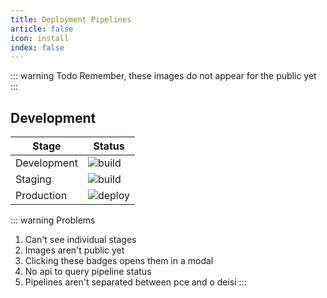 ```yaml
---
title: Deployment Pipelines
article: false
icon: install
index: false
---
```

::: warning Todo
Remember, these images do not appear for the public yet
:::
## Development
|Stage|Status|
|---|---|
|Development|![build](https://gitlab.com/openordu/ordu-ui/badges/devel/pipeline.svg)|
|Staging|![build](https://gitlab.com/openordu/ordu-ui/badges/develv2/pipeline.svg)|
|Production|![deploy](https://gitlab.com/openordu/ordu-ui/badges/main/pipeline.svg)|

::: warning Problems
1. Can't see individual stages
1. Images aren't public yet
1. Clicking these badges opens them in a modal
1. No api to query pipeline status
1. Pipelines aren't separated between pce and o deisi
:::
